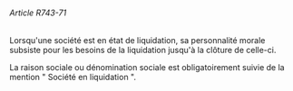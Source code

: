 ###### Article R743-71

Lorsqu'une société est en état de liquidation, sa personnalité morale subsiste pour les besoins de la liquidation jusqu'à la clôture de celle-ci.

La raison sociale ou dénomination sociale est obligatoirement suivie de la mention " Société en liquidation ".

